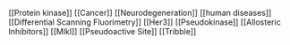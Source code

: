 [[Protein kinase]]
[[Cancer]]
[[Neurodegeneration]]
[[human diseases]]
[[Differential Scanning Fluorimetry]]
[[Her3]]
[[Pseudokinase]]
[[Allosteric Inhibitors]]
[[Mlkl]]
[[Pseudoactive Site]]
[[Tribble]]
